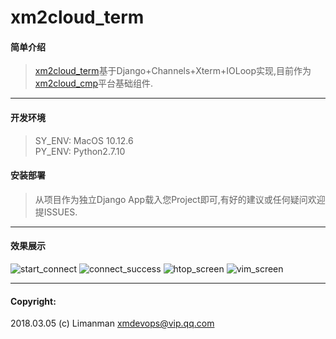 # xm2cloud_term
#### 简单介绍
> [xm2cloud_term](https://github.com/xmdevops/xm2cloud_term)基于Django+Channels+Xterm+IOLoop实现,目前作为[xm2cloud_cmp]()平台基础组件.

***

#### 开发环境
> SY_ENV: MacOS 10.12.6 \
> PY_ENV: Python2.7.10

#### 安装部署
> 从项目作为独立Django App载入您Project即可,有好的建议或任何疑问欢迎提ISSUES.

***

#### 效果展示
![start_connect](https://raw.githubusercontent.com/xmdevops/xm2cloud_term/master/docs/screens/start_connect.png)
![connect_success](https://raw.githubusercontent.com/xmdevops/xm2cloud_term/master/docs/screens/connect_success.png)
![htop_screen](https://raw.githubusercontent.com/xmdevops/xm2cloud_term/master/docs/screens/htop_screen.png)
![vim_screen](https://raw.githubusercontent.com/xmdevops/xm2cloud_term/master/docs/screens/vim_screen.png)
***

#### Copyright:
2018.03.05  (c) Limanman <xmdevops@vip.qq.com>
